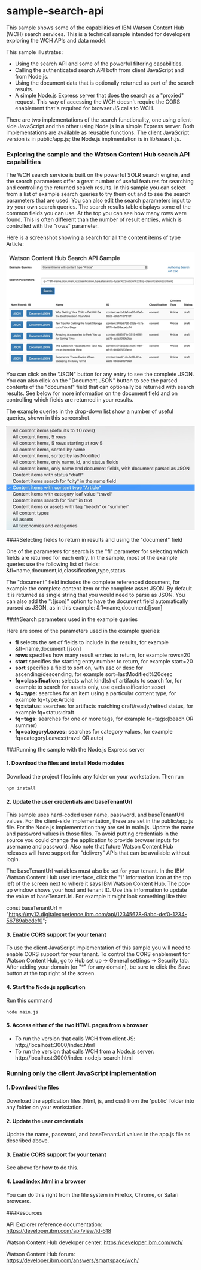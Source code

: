 # sample-search-api

This sample shows some of the capabilities of IBM Watson Content Hub (WCH) search services. This is a technical sample intended for developers exploring the WCH APIs and data model. 

This sample illustrates:
- Using the search API and some of the powerful filtering capabilities.
- Calling the authenticated search API both from client JavaScript and from Node.js.
- Using the document data that is optionally returned as part of the search results.
- A simple Node.js Express server that does the search as a "proxied" request. This way of accessing the WCH doesn't require the CORS enablement that's required for browser JS calls to WCH.

There are two implementations of the search functionality, one using client-side JavaScript and the other using Node.js in a simple Express server. Both implementations are available as reusable functions. The client JavaScript version is in public/app.js; the Node.js implmentation is in lib/search.js.

### Exploring the sample and the Watson Content Hub search API capabilities

The WCH search service is built on the powerful SOLR search engine, and the search parameters offer a great number of useful features for searching and controlling the returned search results. In this sample you can select from a list of example search queries to try them out and to see the search parameters that are used. You can also edit the search parameters input to try your own search queries. The search results table displays some of the common fields you can use. At the top you can see how many rows were found. This is often different than the number of result entries, which is controlled with the "rows" parameter.

Here is a screenshot showing a search for all the content items of type Article:

![Alt text](/docs/search-api-screenshot.jpg?raw=true "Sample screenshot")

You can click on the "JSON" button for any entry to see the complete JSON. You can also click on the "Document JSON" button to see the parsed contents of the "document" field that can optionally be returned with search results. See below for more information on the document field and on controlling which fields are returned in your results.

The example queries in the drop-down list show a number of useful queries, shown in this screenshot.

![Alt text](/docs/screenshot-dropdown.jpg?raw=true "Sample dropdown screenshot")

####Selecting fields to return in results and using the "document" field

One of the parameters for search is the "fl" parameter for selecting which fields are returned for each entry. In the sample, most of the example queries use the following list of fields:
    &fl=name,document,id,classification,type,status

The "document" field includes the complete referenced document, for example the complete content item or the complete asset JSON. By default it is returned as single string that you would need to parse as JSON. You can also add the ":[json]" option to have the document field automatically parsed as JSON, as in this example:
    &fl=name,document:[json]

####Search parameters used in the example queries

Here are some of the parameters used in the example queries:
- **fl** selects the set of fields to include in the results, for example &fl=name,document:[json]
- **rows** specifies how many result entries to return, for example rows=20
- **start** specifies the starting entry number to return, for example start=20
- **sort** specifies a field to sort on, with asc or desc for ascending/descending, for example sort=lastModified%20desc
- **fq=classification:** selects what kind(s) of artifacts to search for, for example to search for assets only, use  q=classification:asset
- **fq=type:** searches for an item using a particular content type, for example fq=type:Article
- **fq=status:** searches for artifacts matching draft/ready/retired status, for example fq=status:draft
- **fq=tags:** searches for one or more tags, for example fq=tags:(beach OR summer)
- **fq=categoryLeaves:** searches for category values, for example fq=categoryLeaves:(travel OR auto)

###Running the sample with the Node.js Express server

#### 1. Download the files and install Node modules

Download the project files into any folder on your workstation. Then run

    npm install

#### 2. Update the user credentials and baseTenantUrl

This sample uses hard-coded user name, password, and baseTenantUrl values. For the client-side implementation, these are set in the public/app.js file. For the Node.js implementation they are set in main.js. Update the name and password values in those files. To avoid putting credentials in the source you could change the application to provide browser inputs for username and password. Also note that future Watson Content Hub releases will have support for "delivery" APIs that can be available without login.

The baseTenantUrl variables must also be set for your tenant. In the IBM Watson Content Hub user interface, click the "i" information icon at the top left of the screen next to where it says IBM Watson Content Hub. The pop-up window shows your host and tenant ID. Use this information to update the value of baseTenantUrl. For example it might look something like this:

const baseTenantUrl = "https://my12.digitalexperience.ibm.com/api/12345678-9abc-def0-1234-56789abcdef0";

#### 3. Enable CORS support for your tenant

To use the client JavaScript implementation of this sample you will need to enable CORS support for your tenant. To control the CORS enablement for Watson Content Hub, go to Hub set up -> General settings -> Security tab. After adding your domain (or "*" for any domain), be sure to click the Save button at the top right of the screen.

#### 4. Start the Node.js application

Run this command

    node main.js

#### 5. Access either of the two HTML pages from a browser

- To run the version that calls WCH from client JS: http://localhost:3000/index.html
- To run the version that calls WCH from a Node.js server: http://localhost:3000/index-nodejs-search.html

### Running only the client JavaScript implementation

#### 1. Download the files

Download the application files (html, js, and css) from the 'public' folder into any folder on your workstation.

#### 2. Update the user credentials

Update the name, password, and baseTenantUrl values in the app.js file as described above.

#### 3. Enable CORS support for your tenant

See above for how to do this.

#### 4. Load index.html in a browser

You can do this right from the file system in Firefox, Chrome, or Safari browsers. 

###Resources

API Explorer reference documentation: https://developer.ibm.com/api/view/id-618

Watson Content Hub developer center: https://developer.ibm.com/wch/

Watson Content Hub forum: https://developer.ibm.com/answers/smartspace/wch/
